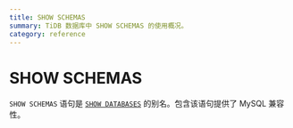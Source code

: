 ```yaml
---
title: SHOW SCHEMAS
summary: TiDB 数据库中 SHOW SCHEMAS 的使用概况。
category: reference
---
```


# SHOW SCHEMAS

`SHOW SCHEMAS` 语句是 [`SHOW DATABASES`](/reference/sql/statements/show-databases.md) 的别名。包含该语句提供了 MySQL 兼容性。
